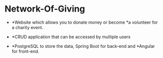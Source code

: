# Network-Of-Giving

* *Website which allows you to donate money or become 
*а volunteer for a charity event. 

* *CRUD application that can be accessed by multiple users

* *PostgreSQL to store the data, Spring Boot for back-end and
*Angular for front-end.
